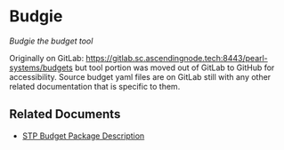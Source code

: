 # Budgie
_Budgie the budget tool_

Originally on GitLab: https://gitlab.sc.ascendingnode.tech:8443/pearl-systems/budgets but tool portion was moved out of GitLab to GitHub for accessibility. Source budget yaml files are on GitLab still with any other related documentation that is specific to them.

## Related Documents
- [STP Budget Package Description](docs/design_description.md)

